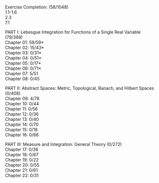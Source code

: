 Exercise Completion: (58/1048)<br />
1.1-1.6<br />
2.3<br />
7.1<br />

PART I: Lebesgue Integration for Functions of a Single Real Variable (79/368)<br />
Chapter 01: 59/59*<br />
Chapter 02: 15/43*<br />
Chapter 03: 0/31*<br />
Chapter 04: 0/51*<br />
Chapter 05: 0/17*<br />
Chapter 06: 0/71*<br />
Chapter 07: 5/51<br />
Chapter 08: 0/45<br />

PART II: Abstract Spaces: Metric, Topological, Banach, and Hilbert Spaces (0/408)<br />
Chapter 09: 4/78<br />
Chapter 10: 0/44<br />
Chapter 11: 0/56<br />
Chapter 12: 0/36<br />
Chapter 13: 0/40<br />
Chapter 14: 0/70<br />
Chapter 15: 0/18<br />
Chapter 16: 0/66<br />

PART III: Measure and Integration: General Theory (0/272)<br />
Chapter 17: 0/36<br />
Chapter 18: 0/67<br />
Chapter 19: 0/22<br />
Chapter 20: 0/55<br />
Chapter 21: 0/61<br />
Chapter 22: 0/31<br />

